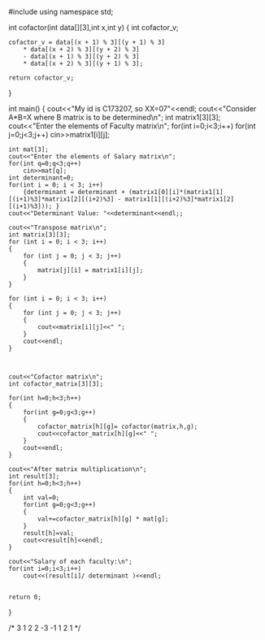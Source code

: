 #include <iostream>
using namespace std;

int cofactor(int data[][3],int x,int y)
{
    int cofactor_v;

    cofactor_v = data[(x + 1) % 3][(y + 1) % 3]
        * data[(x + 2) % 3][(y + 2) % 3]
        - data[(x + 1) % 3][(y + 2) % 3]
        * data[(x + 2) % 3][(y + 1) % 3];

    return cofactor_v;
}

int main()
{
    cout<<"My id is C173207, so XX=07"<<endl;
    cout<<"Consider A*B=X where B matrix is to be determined\n";
    int matrix1[3][3];
    cout<<"Enter the elements of Faculty matrix\n";
    for(int i=0;i<3;i++)
        for(int j=0;j<3;j++)
            cin>>matrix1[i][j];

    int mat[3];
    cout<<"Enter the elements of Salary matrix\n";
    for(int q=0;q<3;q++)
        cin>>mat[q];
    int determinant=0;
    for(int i = 0; i < 3; i++)
		{determinant = determinant + (matrix1[0][i]*(matrix1[1][(i+1)%3]*matrix1[2][(i+2)%3] - matrix1[1][(i+2)%3]*matrix1[2][(i+1)%3])); }
    cout<<"Determinant Value: "<<determinant<<endl;;

    cout<<"Transpose matrix\n";
    int matrix[3][3];
    for (int i = 0; i < 3; i++)
    {
        for (int j = 0; j < 3; j++)
        {
            matrix[j][i] = matrix1[i][j];
        }
    }

    for (int i = 0; i < 3; i++)
    {
        for (int j = 0; j < 3; j++)
        {
            cout<<matrix[i][j]<<" ";
        }
        cout<<endl;
    }



    cout<<"Cofactor matrix\n";
    int cofactor_matrix[3][3];

    for(int h=0;h<3;h++)
    {
        for(int g=0;g<3;g++)
        {
            cofactor_matrix[h][g]= cofactor(matrix,h,g);
            cout<<cofactor_matrix[h][g]<<" ";
        }
        cout<<endl;
    }

    cout<<"After matrix multiplication\n";
    int result[3];
    for(int h=0;h<3;h++)
    {
        int val=0;
        for(int g=0;g<3;g++)
        {
            val+=cofactor_matrix[h][g] * mat[g];
        }
        result[h]=val;
        cout<<result[h]<<endl;
    }

    cout<<"Salary of each faculty:\n";
    for(int i=0;i<3;i++)
        cout<<(result[i]/ determinant )<<endl;


    return 0;
}

/*
3 1 2
2 -3 -1
1 2 1
*/
